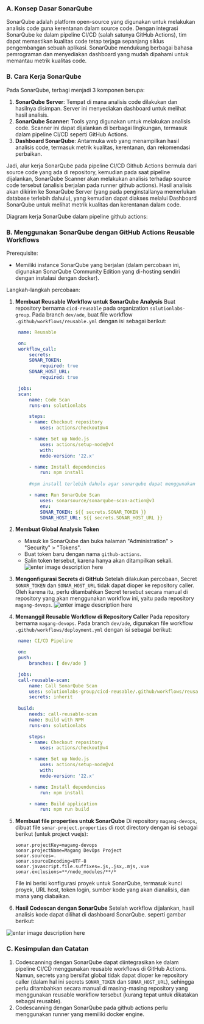 ### A. Konsep Dasar SonarQube
SonarQube adalah platform open-source yang digunakan untuk melakukan analisis code guna kerentanan dalam source code. Dengan integrasi SonarQube ke dalam pipeline CI/CD (salah satunya GitHub Actions), tim dapat memastikan kualitas code tetap terjaga sepanjang siklus pengembangan sebuah aplikasi. SonarQube mendukung berbagai bahasa pemrograman dan menyediakan dashboard yang mudah dipahami untuk memantau metrik kualitas code.

### B. Cara Kerja SonarQube
Pada SonarQube, terbagi menjadi 3 komponen berupa:
1. **SonarQube Server**: Tempat di mana analisis code dilakukan dan hasilnya disimpan. Server ini menyediakan dashboard untuk melihat hasil analisis.
2. **SonarQube Scanner**: Tools yang digunakan untuk melakukan analisis code. Scanner ini dapat dijalankan di berbagai lingkungan, termasuk dalam pipeline CI/CD seperti GitHub Actions.
3. **Dashboard SonarQube**: Antarmuka web yang menampilkan hasil analisis code, termasuk metrik kualitas, kerentanan, dan rekomendasi perbaikan.

Jadi, alur kerja SonarQube pada pipeline CI/CD Github Actions bermula dari source code yang ada di repository, kemudian pada saat pipeline dijalankan, SonarQube Scanner akan melakukan analisis terhadap source code tersebut (analisis berjalan pada runner github actions). Hasil analisis akan dikirim ke SonarQube Server (yang pada penginstallanya memerlukan database terlebih dahulu), yang kemudian dapat diakses melalui Dashboard SonarQube untuk melihat metrik kualitas dan kerentanan dalam code.

Diagram kerja SonarQube dalam pipeline github actions:

### B. Menggunakan SonarQube dengan GitHub Actions Reusable Workflows
Prerequisite:
- Memiliki instance SonarQube yang berjalan (dalam percobaan ini, digunakan SonarQube Community Edition yang di-hosting sendiri dengan instalasi dengan docker).

Langkah-langkah percobaan:
1. **Membuat Reusable Workflow untuk SonarQube Analysis**
   Buat repository bernama `cicd-reusable` pada organization `solutionlabs-group`. Pada branch `dev/ade`, buat file workflow `.github/workflows/reusable.yml` dengan isi sebagai berikut:

   ```yaml
    name: Reusable

    on:
    workflow_call:
        secrets:
        SONAR_TOKEN:
            required: true
        SONAR_HOST_URL:
            required: true

    jobs:
    scan:
        name: Code Scan
        runs-on: solutionlabs

        steps:
        - name: Checkout repository
            uses: actions/checkout@v4

        - name: Set up Node.js
            uses: actions/setup-node@v4
            with:
            node-version: '22.x'

        - name: Install dependencies
            run: npm install
        
        #npm install terlebih dahulu agar sonarqube dapat menggunakan dependencies yang ada di node_modules

        - name: Run SonarQube Scan
            uses: sonarsource/sonarqube-scan-action@v3
            env:
            SONAR_TOKEN: ${{ secrets.SONAR_TOKEN }}
            SONAR_HOST_URL: ${{ secrets.SONAR_HOST_URL }}
   ```

2. **Membuat Global Analysis Token**
   - Masuk ke SonarQube dan buka halaman "Administration" > "Security" > "Tokens".
   - Buat token baru dengan nama `github-actions`.
   - Salin token tersebut, karena hanya akan ditampilkan sekali.
![enter image description here](https://i.imgur.com/ePqmS0D_d.webp?maxwidth=760&fidelity=grand)
3. **Mengonfigurasi Secrets di GitHub**
    Setelah dilakukan percobaan, Secret `SONAR_TOKEN` dan `SONAR_HOST_URL` tidak dapat dioper ke repository caller. Oleh karena itu, perlu ditambahkan Secret tersebut secara manual di repository yang akan menggunakan workflow ini, yaitu pada repository `magang-devops`.
![enter image description here](https://i.imgur.com/JSzqMRr_d.webp?maxwidth=760&fidelity=grand)
4. **Memanggil Reusable Workflow di Repository Caller**
   Pada repository bernama `magang-devops`. Pada branch `dev/ade`, digunakan file workflow `.github/workflows/deployment.yml` dengan isi sebagai berikut:
   ```yaml
    name: CI/CD Pipeline

    on:
    push:
        branches: [ dev/ade ] 

    jobs:
    call-reusable-scan:
        name: Call SonarQube Scan
        uses: solutionlabs-group/cicd-reusable/.github/workflows/reusable.yml@dev/ade
        secrets: inherit
        
    build:
        needs: call-reusable-scan
        name: Build with NPM
        runs-on: solutionlabs

        steps:
        - name: Checkout repository
            uses: actions/checkout@v4

        - name: Set up Node.js
            uses: actions/setup-node@v4
            with:
            node-version: '22.x'

        - name: Install dependencies
            run: npm install

        - name: Build application
            run: npm run build
   ```

5. **Membuat file properties untuk SonarQube**
    Di repository `magang-devops`, dibuat file `sonar-project.properties` di root directory dengan isi sebagai berikut (untuk project vuejs):
    
    ```
    sonar.projectKey=magang-devops
    sonar.projectName=Magang DevOps Project
    sonar.sources=.
    sonar.sourceEncoding=UTF-8
    sonar.javascript.file.suffixes=.js,.jsx,.mjs,.vue
    sonar.exclusions=**/node_modules/**/*
    ```
    
    File ini berisi konfigurasi proyek untuk SonarQube, termasuk kunci proyek, URL host, token login, sumber kode yang akan dianalisis, dan mana yang diabaikan.

5. **Hasil Codescan dengan SonarQube**
   Setelah workflow dijalankan, hasil analisis kode dapat dilihat di dashboard SonarQube. seperti gambar berikut:


![enter image description here](https://i.imgur.com/d0Yftnx_d.webp?maxwidth=1520&fidelity=grand)
### C. Kesimpulan dan Catatan
1. Codescanning dengan SonarQube dapat diintegrasikan ke dalam pipeline CI/CD menggunakan reusable workflows di GitHub Actions. Namun, secrets yang bersifat global tidak dapat dioper ke repository caller (dalam hal ini secrets `SONAR_TOKEN` dan `SONAR_HOST_URL`), sehingga perlu ditambahkan secara manual di masing-masing repository yang menggunakan reusable workflow tersebut (kurang tepat untuk dikatakan sebagai reusable).
2. Codescanning dengan SonarQube pada github actions perlu menggunakan runner yang memiliki docker engine.